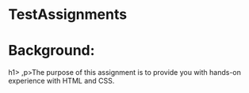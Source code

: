 # TestAssignments
<h1>Background:</h1>h1>
,p>The purpose of this assignment is to provide you with hands-on experience with HTML and CSS.</p>
